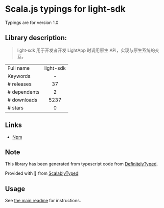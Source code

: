 
# Scala.js typings for light-sdk

Typings are for version 1.0

## Library description:
> light-sdk 用于开发者开发 LightApp 时调用原生 API，实现与原生系统的交互。

|                    |                 |
| ------------------ | :-------------: |
| Full name          | light-sdk |
| Keywords           | - |
| # releases         | 37 |
| # dependents       | 2 |
| # downloads        | 5237 |
| # stars            | 0 |

## Links
- [Npm](https://www.npmjs.com/package/light-sdk)
    


## Note
This library has been generated from typescript code from [DefinitelyTyped](https://definitelytyped.org).

Provided with :purple_heart: from [ScalablyTyped](https://github.com/oyvindberg/ScalablyTyped)

## Usage
See [the main readme](../../readme.md) for instructions.


